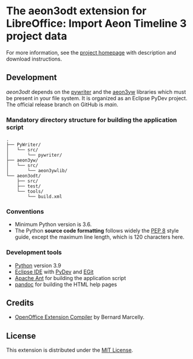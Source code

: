 # The aeon3odt extension for LibreOffice: Import Aeon Timeline 3 project data

For more information, see the [project homepage](https://peter88213.github.io/aeon3odt) with description and download instructions.

## Development

*aeon3odt* depends on the [pywriter](https://github.com/peter88213/PyWriter) and the [aeon3yw](https://github.com/peter88213/aeon3yw) libraries which must be present in your file system. It is organized as an Eclipse PyDev project. The official release branch on GitHub is *main*.

### Mandatory directory structure for building the application script

```
.
├── PyWriter/
│   └── src/
│       └── pywriter/
├── aeon3yw/
│   └── src/
│       └── aeon3ywlib/
└── aeon3odt/
    ├── src/
    ├── test/
    └── tools/
        └── build.xml
```

### Conventions

- Minimum Python version is 3.6. 
- The Python **source code formatting** follows widely the [PEP 8](https://www.python.org/dev/peps/pep-0008/) style guide, except the maximum line length, which is 120 characters here.

### Development tools

- [Python](https://python.org) version 3.9
- [Eclipse IDE](https://eclipse.org) with [PyDev](https://pydev.org) and [EGit](https://www.eclipse.org/egit/)
- [Apache Ant](https://ant.apache.org/) for building the application script
- [pandoc](https://pandoc.org/) for building the HTML help pages

## Credits

- [OpenOffice Extension Compiler](https://wiki.openoffice.org/wiki/Extensions_Packager#Extension_Compiler) by Bernard Marcelly.

## License

This extension is distributed under the [MIT License](http://www.opensource.org/licenses/mit-license.php).
